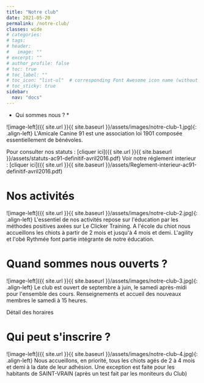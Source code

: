 ```yaml
---
title: "Notre club"
date: 2021-05-20
permalink: /notre-club/
classes: wide
# categories: 
# tags: 
# header:
#   image: ""
# excerpt: ""
# author_profile: false
# toc: true
# toc_label: ""
# toc_icon: "list-ul"  # corresponding Font Awesome icon name (without fa prefix)
# toc_sticky: true
sidebar:
  nav: "docs"
---
```


* Qui sommes nous ? *

![image-left]({{ site.url }}{{ site.baseurl }}/assets/images/notre-club-1.jpg){: .align-left} L'Amicale Canine 91 est une association loi 1901 
composée essentiellement de bénévoles.

Pour consulter nos statuts : [cliquer ici]({{ site.url }}{{ site.baseurl }}/assets/statuts-ac91-definitif-avril2016.pdf)
Voir notre réglement interieur : [cliquer ici]({{ site.url }}{{ site.baseurl }}/assets/Reglement-interieur-ac91-definitif-avril2016.pdf)

# Nos activités

![image-left]({{ site.url }}{{ site.baseurl }}/assets/images/notre-club-2.jpg){: .align-left} L'essentiel de nos activités repose sur l'éducation 
par les méthodes positives axées sur Le Clicker Training. A l'école du chiot nous accueillons les chiots à partir de 2 mois et jusqu'à 4 mois et demi. 
L'agility et l'obé Rythmée font partie intégrante de notre éducation.
# Quand sommes nous ouverts ?

![image-left]({{ site.url }}{{ site.baseurl }}/assets/images/notre-club-3.jpg){: .align-left} Le club est ouvert de septembre à juin, le samedi 
après-midi pour l'ensemble des cours. Renseignements et accueil des nouveaux membres le samedi à 15 heures.
<!-- link --> Détail des horaires <!-- link -->

# Qui peut s'inscrire ?

![image-left]({{ site.url }}{{ site.baseurl }}/assets/images/notre-club-4.jpg){: .align-left} Nous accueillons,
en priorité, tous les chiots agés de 2 à 4 mois et demi à la date de leur adhésion.  Une exception est faite pour les habitants de SAINT-VRAIN 
(après un test fait par les moniteurs du Club)

<!-- ## Sous-titre

Texte

### Sous sous-titre
 -->



